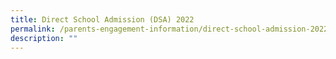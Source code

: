 ```yaml
---
title: Direct School Admission (DSA) 2022
permalink: /parents-engagement-information/direct-school-admission-2022
description: ""
---
```

